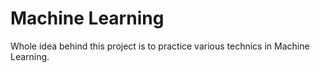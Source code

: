 # Machine Learning
Whole idea behind this project is to practice various technics in Machine Learning. 
 
